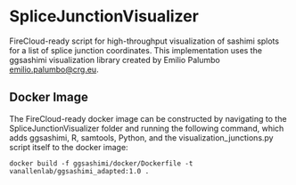 # SpliceJunctionVisualizer

FireCloud-ready script for high-throughput visualization of sashimi splots for a list of splice junction coordinates.
This implementation uses the ggsashimi visualization library created by Emilio Palumbo <emilio.palumbo@crg.eu>.

## Docker Image <a name="docker_build"></a>

The FireCloud-ready docker image can be constructed by navigating to the SpliceJunctionVisualizer folder and running
the following command, which adds ggsashimi, R, samtools, Python, and the visualization_junctions.py script itself to
the docker image:

```
docker build -f ggsashimi/docker/Dockerfile -t vanallenlab/ggsashimi_adapted:1.0 .
```